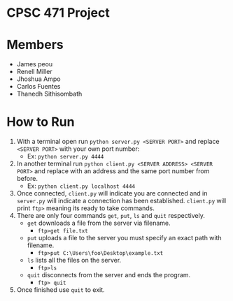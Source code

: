 # CPSC 471 Project

# Members
* James peou
* Renell Miller
* Jhoshua Ampo 
* Carlos Fuentes
* Thanedh Sithisombath 

# How to Run
1. With a terminal open run `python server.py <SERVER PORT>` and replace `<SERVER PORT>` with your own port number:
    - Ex: `python server.py 4444`
2. In another terminal run `python client.py <SERVER ADDRESS> <SERVER PORT>` and replace with an address and the same port number from before.
    - Ex: `python client.py localhost 4444`
3. Once connected, `client.py` will indicate you are connected and in `server.py` will indicate a connection has been established. `client.py` will print `ftp>` meaning its ready to take commands.
4.  There are only four commands `get`, `put`, `ls` and `quit` respectively.
    - `get` downloads a file from the server via filename.
        - `ftp>get file.txt`
    -   `put` uploads a file to the server you must specify an exact path with filename.
        - `ftp>put C:\Users\foo\Desktop\example.txt`
    -   `ls` lists all the files on the server.
        - `ftp>ls`
    -   `quit` disconnects from the server and ends the program.
        - `ftp> quit`
5. Once finished use `quit` to exit.